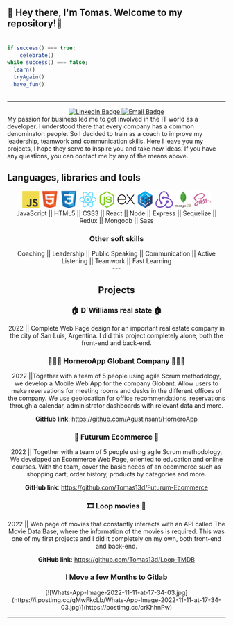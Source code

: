 <h2>🧙 Hey there, I'm Tomas. Welcome to my repository!🧙</h2>

```js

if success() === true; 
    celebrate()
while success() === false;
  learn()
  tryAgain()
  have_fun()
  
  ```
---
<div align="center">



<div id="header" align="center">


<div id="badges">
<a href="https://www.linkedin.com/in/tomas-demo/" target="_blank">
<img src="https://img.shields.io/badge/LinkedIn-blue?style=for-the-badge&logo=linkedin&logoColor=white" alt="LinkedIn Badge"/>
</a>
<a href="mailto:tomas.demobio@gmail.com" target="_blank">
<img src="https://img.shields.io/badge/email-red?logo=gmail&logoColor=white&style=for-the-badge" alt="Email Badge"/>
</a>
</div>
</div>


<div align="left">
My passion for business led me to get involved in the IT world as a developer. I understood there that every company has a common denominator: people.
So I decided to train as a coach to improve my leadership, teamwork and communication skills.
  Here I leave you my projects, I hope they serve to inspire you and take new ideas. If you have any questions, you can contact me by any of the means above.
<br>
</div>

</div>

<h2>Languages, libraries and tools</h2>
<div align="center">
<img src="https://github.com/devicons/devicon/blob/master/icons/javascript/javascript-original.svg" title="JavaScript" alt="JavaScript" width="40" height="40"/>
  <img src="https://github.com/devicons/devicon/blob/master/icons/html5/html5-original.svg" title="HTML5" alt="HTML5" width="40" height="40"/>
  <img src="https://github.com/devicons/devicon/blob/master/icons/css3/css3-original.svg" title="CSS3" alt="CSS3" width="40" height="40"/>
<img src="https://github.com/devicons/devicon/blob/master/icons/react/react-original.svg" title="React" alt="React" width="40" height="40"/>

<img src="https://github.com/devicons/devicon/blob/master/icons/nodejs/nodejs-plain.svg" title="Node.js" alt="Node.js" width="40" height="40"/>

<img src="https://github.com/devicons/devicon/blob/master/icons/express/express-original.svg" title="Express" alt="Express" width="40" height="40"/>

<img src="https://github.com/devicons/devicon/blob/master/icons/sequelize/sequelize-original.svg" title="Sequelize" alt="Sequelize" width="40" height="40"/>

<img src="https://github.com/devicons/devicon/blob/master/icons/redux/redux-original.svg" title="Redux" alt="Redux" width="40" height="40"/>
  
<img src="https://github.com/devicons/devicon/blob/master/icons/mongodb/mongodb-original-wordmark.svg" title="Redux" alt="Redux" width="40" height="40"/>
 
  <img src="https://github.com/devicons/devicon/blob/master/icons/sass/sass-original.svg" title="Redux" alt="Redux" width="40" height="40"/>

<div align="center">
  JavaScript || HTML5 || CSS3 || React || Node || Express || Sequelize ||   Redux || Mongodb || Sass
</div>

<h3>Other soft skills</h3>
<div >
Coaching || Leadership || Public Speaking || Communication || Active Listening || Teamwork || Fast Learning
</div>
---

<h2>Projects</h2>
<h3>🏠 D`Williams real state 🏠</h3>
2022 || Complete Web Page design for an important real estate company in the city of San Luis, Argentina. I did this project completely alone, both the front-end and back-end.

<h3>🏢🧑‍💼 HorneroApp Globant Company 👩‍💼🏢 </h3>
2022 ||Together with a team of 5 people using agile Scrum methodology, we develop a Mobile Web App for the company Globant. Allow users to make reservations for meeting rooms and desks in the different offices of the company. We use geolocation for office recommendations, reservations through a calendar, administrator dashboards with relevant data and more.

**GitHub link**: https://github.com/Agustinsant/HorneroApp

<h3>🛒 Futurum Ecommerce 🛒</h3>
2022 || Together with a team of 5 people using agile Scrum methodology, We developed an Ecommerce Web Page, oriented to education and online courses. With the team, cover the basic needs of an ecommerce such as shopping cart, order history, products by categories and more.

**GitHub link**: https://github.com/Tomas13d/Futurum-Ecommerce
  
  
<h3>🎞️ Loop movies 🎥</h3>
2022 || Web page of movies that constantly interacts with an API called The Movie Data Base, where the information of the movies is required. This was one of my first projects and I did it completely on my own, both front-end and back-end.
  
**GitHub link**: https://github.com/Tomas13d/Loop-TMDB

    
<h3>I Move a few Months to Gitlab</h3>
[![Whats-App-Image-2022-11-11-at-17-34-03.jpg](https://i.postimg.cc/qMwFkcLb/Whats-App-Image-2022-11-11-at-17-34-03.jpg)](https://postimg.cc/crKhhnPw)

---
    
    
   
  
  


